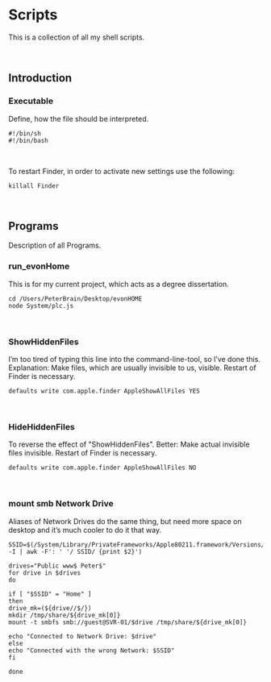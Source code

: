 # Scripts
This is a collection of all my shell scripts.

&nbsp;

## Introduction
### Executable
Define, how the file should be interpreted.

```
#!/bin/sh
#!/bin/bash
```
&nbsp;

To restart Finder, in order to activate new settings use the following:

```
killall Finder
```
&nbsp;

## Programs
Description of all Programs.
&nbsp;

### run_evonHome
This is for my current project, which acts as a degree dissertation.

```
cd /Users/PeterBrain/Desktop/evonHOME
node System/plc.js
```
&nbsp;

### ShowHiddenFiles
I’m too tired of typing this line into the command-line-tool, so I’ve done this.
Explanation: Make files, which are usually invisible to us, visible. Restart of Finder is necessary.

```
defaults write com.apple.finder AppleShowAllFiles YES
```
&nbsp;

### HideHiddenFiles
To reverse the effect of "ShowHiddenFiles". Better: Make actual invisible files invisible. Restart of Finder is necessary.

```
defaults write com.apple.finder AppleShowAllFiles NO
```
&nbsp;

### mount smb Network Drive
Aliases of Network Drives do the same thing, but need more space on desktop and it’s much cooler to do it that way.

```
SSID=$(/System/Library/PrivateFrameworks/Apple80211.framework/Versions/Current/Resources/airport -I | awk -F': ' '/ SSID/ {print $2}')

drives="Public www$ Peter$"
for drive in $drives
do

if [ "$SSID" = "Home" ]
then
drive_mk=(${drive//$/})
mkdir /tmp/share/${drive_mk[0]}
mount -t smbfs smb://guest@SVR-01/$drive /tmp/share/${drive_mk[0]}

echo "Connected to Network Drive: $drive"
else
echo "Connected with the wrong Network: $SSID"
fi

done
```